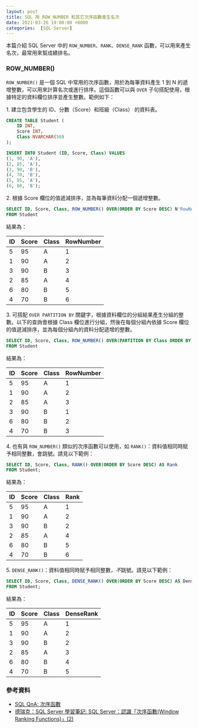 ```yaml
---
layout: post
title: SQL 用 ROW_NUMBER 和其它次序函數產生名次
date: 2021-03-26 19:00:00 +0800
categories:  [SQL Server]
--- 
```


本篇介紹 SQL Server 中的 `ROW_NUMBER`、`RANK`、`DENSE_RANK` 函數，可以用來產生名次，最常用來幫成績排名。

### ROW_NUMBER()

`ROW_NUMBER()` 是一個 SQL 中常用的次序函數，用於為每筆資料產生 1 到 N 的遞增整數，可以用來計算名次或進行排序。這個函數可以與 `OVER` 子句搭配使用，根據特定的資料欄位排序並產生整數。範例如下：

1\. 建立包含學生的 ID、分數（Score）和班級（Class） 的資料表。

``` sql
CREATE TABLE Student (
    ID INT,
    Score INT,
    Class NVARCHAR(50)
);

INSERT INTO Student (ID, Score, Class) VALUES
(1, 90, 'A'),
(2, 85, 'A'),
(3, 90, 'B'),
(4, 70, 'B'),
(5, 95, 'A'),
(6, 80, 'B');

```

2\. 根據 Score 欄位的值遞減排序，並為每筆資料分配一個遞增整數。

``` sql
SELECT ID, Score, Class, ROW_NUMBER() OVER(ORDER BY Score DESC) N'RowNumber'
FROM Student
```

結果為：

|ID | Score | Class | RowNumber|
|--- | --- | --- | ---|
|5 | 95 | A | 1|
|1 | 90 | A | 2|
|3 | 90 | B | 3|
|2 | 85 | A | 4|
|6 | 80 | B | 5|
|4 | 70 | B | 6|

3\. 可搭配 `OVER PARTITION BY` 關鍵字，根據資料欄位的分組結果產生分組的整數。以下的查詢會根據 Class 欄位進行分組，然後在每個分組內依據 Score 欄位的值遞減排序，並為每個分組內的資料分配遞增的整數。

``` sql
SELECT ID, Score, Class, ROW_NUMBER() OVER(PARTITION BY Class ORDER BY Score DESC) N'RowNumber'
FROM Student
```

結果為：

|ID | Score | Class | RowNumber|
|--- | --- | --- | ---|
|5 | 95 | A | 1|
|1 | 90 | A | 2|
|2 | 85 | A | 3|
|3 | 90 | B | 1|
|6 | 80 | B | 2|
|4 | 70 | B | 3|

4\. 也有與 `ROW_NUMBER()` 類似的次序函數可以使用，如 `RANK()`：資料值相同時賦予相同整數，會跳號。請見以下範例：

```sql
SELECT ID, Score, Class, RANK() OVER(ORDER BY Score DESC) AS Rank
FROM Student;
```

結果為：

|ID | Score | Class | Rank|
|--- | --- | --- | ---|
|5 | 95 | A | 1|
|1 | 90 | A | 2|
|3 | 90 | B | 2|
|2 | 85 | A | 4|
|6 | 80 | B | 5|
|4 | 70 | B | 6|

5\. `DENSE_RANK()`：資料值相同時賦予相同整數，*不*跳號。請見以下範例：

```sql
SELECT ID, Score, Class, DENSE_RANK() OVER(ORDER BY Score DESC) AS DenseRank
FROM Student;

```

結果為：

|ID | Score | Class | DenseRank|
|--- | --- | --- | ---|
|5 | 95 | A | 1|
|1 | 90 | A | 2|
|3 | 90 | B | 2|
|2 | 85 | A | 3|
|6 | 80 | B | 4|
|4 | 70 | B | 5|

### 參考資料

- [SQL QnA: 次序函數](http://sqlqna.blogspot.com/2018/01/blog-post_25.html)
- [德瑞克：SQL Server 學習筆記: SQL Server：認識「次序函數(Window Ranking Functions)」(2)](http://sharedderrick.blogspot.com/2012/10/sql-serverwindow-ranking-functions2.html)
